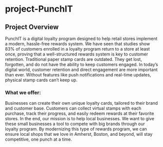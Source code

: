 # project-PunchIT

## Project Overview

PunchIT is a digital loyalty program designed to help retail stores implement a modern, hassle-free rewards system. We have seen that studies show 83% of customers enrolled in a loyalty program return to a store at least once, proving that a well-structured rewards system is key to customer retention.
Traditional paper stamp cards are outdated. They get lost, forgotten, and do not have the ability to keep customers engaged. In today’s digital world, customer retention and direct engagement are more important than ever. Without features like push notifications and real-time updates, physical stamp cards can’t keep up.

### What we offer:
Businesses can create their own unique loyalty cards, tailored to their brand and customer base.
Customers can collect virtual stamps with each purchase, track their progress, and easily redeem rewards at their favorite stores.
In the end, our mission is to help local businesses. We want to give these small businesses a tool to compete with big brands through our loyalty program. By modernizing this type of rewards program, we can ensure local shops that we love in Amherst, Boston, and beyond, will stay competitive, one punch at a time. 
